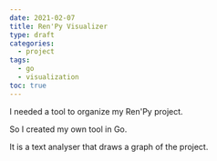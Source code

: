```yaml
---
date: 2021-02-07
title: Ren'Py Visualizer
type: draft
categories:
  - project
tags:
  - go
  - visualization
toc: true
---
```



I needed a tool to organize my Ren'Py project.

So I created my own tool in Go.

It is a text analyser that draws a graph of the project.